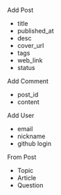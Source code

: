 Add Post
  - title
  - published_at
  - desc
  - cover_url
  - tags
  - web_link
  - status

Add Comment
  - post_id
  - content

Add User
  - email
  - nickname
  - github login

From Post
- Topic
- Article
- Question

